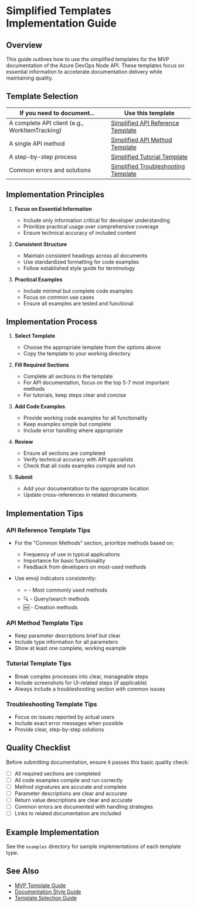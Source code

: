 # Simplified Templates Implementation Guide

## Overview

This guide outlines how to use the simplified templates for the MVP documentation of the Azure DevOps Node API. These templates focus on essential information to accelerate documentation delivery while maintaining quality.

## Template Selection

| If you need to document... | Use this template |
|---------------------------|-------------------|
| A complete API client (e.g., WorkItemTracking) | [Simplified API Reference Template](./simplified-api-reference-template.md) |
| A single API method | [Simplified API Method Template](./simplified-api-method-template.md) |
| A step-by-step process | [Simplified Tutorial Template](./simplified-tutorial-template.md) |
| Common errors and solutions | [Simplified Troubleshooting Template](./simplified-troubleshooting-template.md) |

## Implementation Principles

1. **Focus on Essential Information**
   - Include only information critical for developer understanding
   - Prioritize practical usage over comprehensive coverage
   - Ensure technical accuracy of included content

2. **Consistent Structure**
   - Maintain consistent headings across all documents
   - Use standardized formatting for code examples
   - Follow established style guide for terminology

3. **Practical Examples**
   - Include minimal but complete code examples
   - Focus on common use cases
   - Ensure all examples are tested and functional

## Implementation Process

1. **Select Template**
   - Choose the appropriate template from the options above
   - Copy the template to your working directory
   
2. **Fill Required Sections**
   - Complete all sections in the template
   - For API documentation, focus on the top 5-7 most important methods
   - For tutorials, keep steps clear and concise
   
3. **Add Code Examples**
   - Provide working code examples for all functionality
   - Keep examples simple but complete
   - Include error handling where appropriate
   
4. **Review**
   - Ensure all sections are completed
   - Verify technical accuracy with API specialists
   - Check that all code examples compile and run
   
5. **Submit**
   - Add your documentation to the appropriate location
   - Update cross-references in related documents

## Implementation Tips

### API Reference Template Tips

- For the "Common Methods" section, prioritize methods based on:
  - Frequency of use in typical applications
  - Importance for basic functionality
  - Feedback from developers on most-used methods
  
- Use emoji indicators consistently:
  - ⭐ - Most commonly used methods
  - 🔍 - Query/search methods
  - 🆕 - Creation methods

### API Method Template Tips

- Keep parameter descriptions brief but clear
- Include type information for all parameters
- Show at least one complete, working example

### Tutorial Template Tips

- Break complex processes into clear, manageable steps
- Include screenshots for UI-related steps (if applicable)
- Always include a troubleshooting section with common issues

### Troubleshooting Template Tips

- Focus on issues reported by actual users
- Include exact error messages when possible
- Provide clear, step-by-step solutions

## Quality Checklist

Before submitting documentation, ensure it passes this basic quality check:

- [ ] All required sections are completed
- [ ] All code examples compile and run correctly
- [ ] Method signatures are accurate and complete
- [ ] Parameter descriptions are clear and accurate
- [ ] Return value descriptions are clear and accurate
- [ ] Common errors are documented with handling strategies
- [ ] Links to related documentation are included

## Example Implementation

See the `examples` directory for sample implementations of each template type.

## See Also

- [MVP Template Guide](../../project-organization/mvp-template-guide.md)
- [Documentation Style Guide](../../style-guide/README.md)
- [Template Selection Guide](../template-selection-guide.md) 